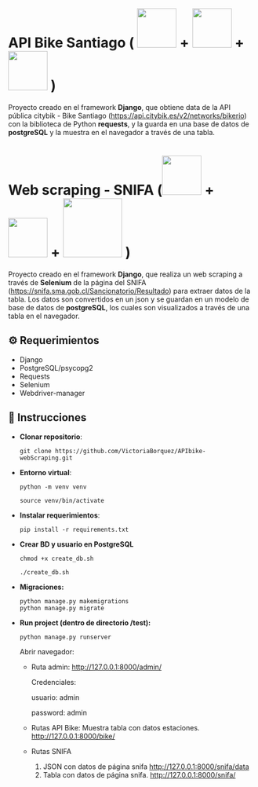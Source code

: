 # API Bike Santiago ( <img src="https://user-images.githubusercontent.com/66185308/219544687-7a92774b-c2bc-48cc-b9ff-efda4e7bf22a.png" width="80"> + <img src="https://user-images.githubusercontent.com/66185308/219544998-7c87fa3b-10e0-4ec1-bbf3-fdc52473a03d.png" width="80">  + <img src="https://user-images.githubusercontent.com/66185308/219545154-84a0c617-7ed1-4d7d-90fc-1ca6829732da.png" width="80"> )
Proyecto creado en el framework **Django**, que obtiene data de la API pública citybik - Bike Santiago (https://api.citybik.es/v2/networks/bikerio) con la biblioteca de Python **requests**, y la guarda en una base de datos de **postgreSQL** y la muestra en el navegador a través de una tabla.

# Web scraping - SNIFA (<img src="https://user-images.githubusercontent.com/66185308/219544687-7a92774b-c2bc-48cc-b9ff-efda4e7bf22a.png" width="80"> + <img src="https://user-images.githubusercontent.com/66185308/219544998-7c87fa3b-10e0-4ec1-bbf3-fdc52473a03d.png" width="80">  +  <img src="https://user-images.githubusercontent.com/66185308/219648943-7c47db95-aecb-443f-a6ed-48da61e863e8.png" width="120"> )
Proyecto creado en el framework **Django**, que realiza un web scraping a través de **Selenium** de la página del SNIFA (https://snifa.sma.gob.cl/Sancionatorio/Resultado) para extraer datos de la tabla. Los datos son convertidos en un json y se guardan en un modelo de base de datos de **postgreSQL**, los cuales son visualizados a través de una tabla en el navegador.



## :gear: Requerimientos
- Django
- PostgreSQL/psycopg2
- Requests
- Selenium
- Webdriver-manager

## :memo: Instrucciones

- **Clonar repositorio**:

  ```
  git clone https://github.com/VictoriaBorquez/APIbike-webScraping.git
  ```

- **Entorno virtual**:
  ```
  python -m venv venv
  ```
  ```
  source venv/bin/activate
  ```
  
 
- **Instalar requerimientos**:

  ```
  pip install -r requirements.txt
  ```

- **Crear BD y usuario en PostgreSQL**
  ```
  chmod +x create_db.sh
  ```
  ```
  ./create_db.sh
  ```
  
  
- **Migraciones:**
  ```
  python manage.py makemigrations
  python manage.py migrate
  ```

- **Run project (dentro de directorio /test):** 
  ```
  python manage.py runserver
  ```
  Abrir navegador: 
  - Ruta admin:
    http://127.0.0.1:8000/admin/
    
    Credenciales:
    
      usuario: admin

      password: admin
    
  - Rutas API Bike:
    Muestra tabla con datos estaciones.
    http://127.0.0.1:8000/bike/
    
  - Rutas SNIFA
    1) JSON con datos de página snifa
    http://127.0.0.1:8000/snifa/data
    2) Tabla con datos de página snifa.
    http://127.0.0.1:8000/snifa/
    

